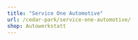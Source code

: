 ```yaml
---
title: "Service One Automotive"
url: /cedar-park/service-one-automotive/
shop: Autowerkstatt
---
```

